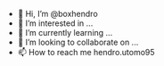 - 👋 Hi, I’m @boxhendro
- 👀 I’m interested in ...
- 🌱 I’m currently learning ...
- 💞️ I’m looking to collaborate on ...
- 📫 How to reach me hendro.utomo95

<!---
boxhendro/boxhendro is a ✨ special ✨ repository because its `README.md` (this file) appears on your GitHub profile.
You can click the Preview link to take a look at your changes.
--->
